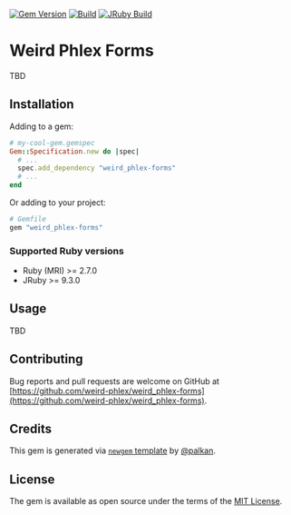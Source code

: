 [![Gem Version](https://badge.fury.io/rb/weird_phlex-forms.svg)](https://rubygems.org/gems/weird_phlex-forms)
[![Build](https://github.com/weird-phlex/weird_phlex-forms/workflows/Build/badge.svg)](https://github.com/palkan/weird_phlex-forms/actions)
[![JRuby Build](https://github.com/weird-phlex/weird_phlex-forms/workflows/JRuby%20Build/badge.svg)](https://github.com/weird-phlex/weird_phlex-forms/actions)

# Weird Phlex Forms

TBD

## Installation

Adding to a gem:

```ruby
# my-cool-gem.gemspec
Gem::Specification.new do |spec|
  # ...
  spec.add_dependency "weird_phlex-forms"
  # ...
end
```

Or adding to your project:

```ruby
# Gemfile
gem "weird_phlex-forms"
```

### Supported Ruby versions

- Ruby (MRI) >= 2.7.0
- JRuby >= 9.3.0

## Usage

TBD

## Contributing

Bug reports and pull requests are welcome on GitHub at [https://github.com/weird-phlex/weird_phlex-forms](https://github.com/weird-phlex/weird_phlex-forms).

## Credits

This gem is generated via [`newgem` template](https://github.com/palkan/newgem) by [@palkan](https://github.com/palkan).

## License

The gem is available as open source under the terms of the [MIT License](http://opensource.org/licenses/MIT).
